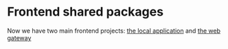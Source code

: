 # Frontend shared packages

Now we have two main frontend projects: [the local application](./frontend-app.md) and [the web gateway](./frontend-gateway.md)